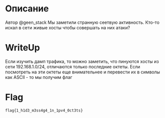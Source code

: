# Опиcание
Автор @geen_stack
Мы заметили странную сеетвую активность. Кто-то искал в сети живые хосты чтобы совершать на них атаки?

# WriteUp

Если изучить дамп трафика, то можно заметить, что пинуются хосты из сети 192.168.1.0/24, отличаются только последние октеты.
Если посмотреть на эти октеты еще внимательнее и перевести их в символы как ASCII - то мы получим флаг

# Flag
```
flag{1_h1d3_m3ss4g4_1n_1pv4_0ct3ts}
```
